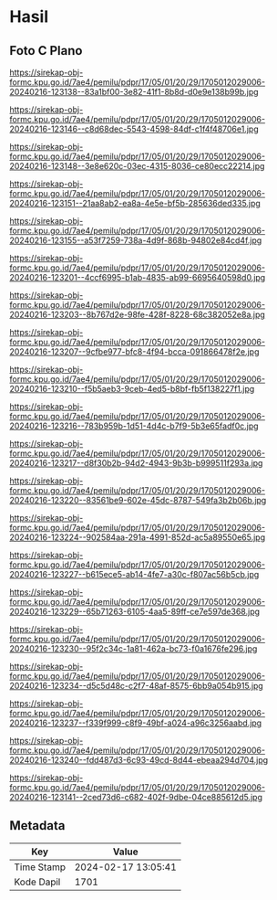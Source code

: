 # Hasil

## Foto C Plano

https://sirekap-obj-formc.kpu.go.id/7ae4/pemilu/pdpr/17/05/01/20/29/1705012029006-20240216-123138--83a1bf00-3e82-41f1-8b8d-d0e9e138b99b.jpg

https://sirekap-obj-formc.kpu.go.id/7ae4/pemilu/pdpr/17/05/01/20/29/1705012029006-20240216-123146--c8d68dec-5543-4598-84df-c1f4f48706e1.jpg

https://sirekap-obj-formc.kpu.go.id/7ae4/pemilu/pdpr/17/05/01/20/29/1705012029006-20240216-123148--3e8e620c-03ec-4315-8036-ce80ecc22214.jpg

https://sirekap-obj-formc.kpu.go.id/7ae4/pemilu/pdpr/17/05/01/20/29/1705012029006-20240216-123151--21aa8ab2-ea8a-4e5e-bf5b-285636ded335.jpg

https://sirekap-obj-formc.kpu.go.id/7ae4/pemilu/pdpr/17/05/01/20/29/1705012029006-20240216-123155--a53f7259-738a-4d9f-868b-94802e84cd4f.jpg

https://sirekap-obj-formc.kpu.go.id/7ae4/pemilu/pdpr/17/05/01/20/29/1705012029006-20240216-123201--4ccf6995-b1ab-4835-ab99-6695640598d0.jpg

https://sirekap-obj-formc.kpu.go.id/7ae4/pemilu/pdpr/17/05/01/20/29/1705012029006-20240216-123203--8b767d2e-98fe-428f-8228-68c382052e8a.jpg

https://sirekap-obj-formc.kpu.go.id/7ae4/pemilu/pdpr/17/05/01/20/29/1705012029006-20240216-123207--9cfbe977-bfc8-4f94-bcca-091866478f2e.jpg

https://sirekap-obj-formc.kpu.go.id/7ae4/pemilu/pdpr/17/05/01/20/29/1705012029006-20240216-123210--f5b5aeb3-9ceb-4ed5-b8bf-fb5f138227f1.jpg

https://sirekap-obj-formc.kpu.go.id/7ae4/pemilu/pdpr/17/05/01/20/29/1705012029006-20240216-123216--783b959b-1d51-4d4c-b7f9-5b3e65fadf0c.jpg

https://sirekap-obj-formc.kpu.go.id/7ae4/pemilu/pdpr/17/05/01/20/29/1705012029006-20240216-123217--d8f30b2b-94d2-4943-9b3b-b999511f293a.jpg

https://sirekap-obj-formc.kpu.go.id/7ae4/pemilu/pdpr/17/05/01/20/29/1705012029006-20240216-123220--83561be9-602e-45dc-8787-549fa3b2b06b.jpg

https://sirekap-obj-formc.kpu.go.id/7ae4/pemilu/pdpr/17/05/01/20/29/1705012029006-20240216-123224--902584aa-291a-4991-852d-ac5a89550e65.jpg

https://sirekap-obj-formc.kpu.go.id/7ae4/pemilu/pdpr/17/05/01/20/29/1705012029006-20240216-123227--b615ece5-ab14-4fe7-a30c-f807ac56b5cb.jpg

https://sirekap-obj-formc.kpu.go.id/7ae4/pemilu/pdpr/17/05/01/20/29/1705012029006-20240216-123229--65b71263-6105-4aa5-89ff-ce7e597de368.jpg

https://sirekap-obj-formc.kpu.go.id/7ae4/pemilu/pdpr/17/05/01/20/29/1705012029006-20240216-123230--95f2c34c-1a81-462a-bc73-f0a1676fe296.jpg

https://sirekap-obj-formc.kpu.go.id/7ae4/pemilu/pdpr/17/05/01/20/29/1705012029006-20240216-123234--d5c5d48c-c2f7-48af-8575-6bb9a054b915.jpg

https://sirekap-obj-formc.kpu.go.id/7ae4/pemilu/pdpr/17/05/01/20/29/1705012029006-20240216-123237--f339f999-c8f9-49bf-a024-a96c3256aabd.jpg

https://sirekap-obj-formc.kpu.go.id/7ae4/pemilu/pdpr/17/05/01/20/29/1705012029006-20240216-123240--fdd487d3-6c93-49cd-8d44-ebeaa294d704.jpg

https://sirekap-obj-formc.kpu.go.id/7ae4/pemilu/pdpr/17/05/01/20/29/1705012029006-20240216-123141--2ced73d6-c682-402f-9dbe-04ce885612d5.jpg


## Metadata

| Key        | Value               |
| ---------- | ------------------- |
| Time Stamp | 2024-02-17 13:05:41 |
| Kode Dapil | 1701                |



